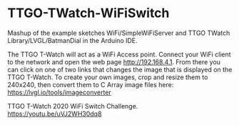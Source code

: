 # TTGO-TWatch-WiFiSwitch
Mashup of the example sketches WiFi/SimpleWiFiServer and TTGO TWatch Library/LVGL/BatmanDial in the Arduino IDE.

The TTGO T-Watch will act as a WiFi Access point. 
Connect your WiFi client to the network and open the web page http://192.168.4.1. 
From there you can click on one of two links that changes the image that is displayed on the TTGO T-Watch.
To create your own images, crop and resize them to 240x240, then convert them to C Array image files here:
https://lvgl.io/tools/imageconverter

TTGO T-Watch 2020 WiFi Switch Challenge.
https://youtu.be/uVJ2WH30dq8
